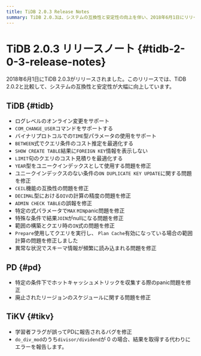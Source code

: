```yaml
---
title: TiDB 2.0.3 Release Notes
summary: TiDB 2.0.3は、システムの互換性と安定性の向上を伴い、2018年6月1日にリリースされました。TiDB、PD、TiKVの様々な修正と最適化が含まれています。主な変更点としては、オンラインでのログレベルの変更のサポート、ユニークインデックスと「ON DUPLICATE KEY UPDATE」に関する問題の修正、特定の状況におけるpanic問題の解決などが挙げられます。
---
```


# TiDB 2.0.3 リリースノート {#tidb-2-0-3-release-notes}

2018年6月1日にTiDB 2.0.3がリリースされました。このリリースでは、TiDB 2.0.2と比較して、システムの互換性と安定性が大幅に向上しています。

## TiDB {#tidb}

-   ログレベルのオンライン変更をサポート
-   `COM_CHANGE_USER`コマンドをサポートする
-   バイナリプロトコルでの`TIME`型パラメータの使用をサポート
-   `BETWEEN`式でクエリ条件のコスト推定を最適化する
-   `SHOW CREATE TABLE`結果に`FOREIGN KEY`情報を表示しない
-   `LIMIT`句のクエリのコスト見積りを最適化する
-   `YEAR`型をユニークインデックスとして使用する問題を修正
-   ユニークインデックスのない条件の`ON DUPLICATE KEY UPDATE`に関する問題を修正
-   `CEIL`機能の互換性の問題を修正
-   `DECIMAL`型における`DIV`の計算の精度の問題を修正
-   `ADMIN CHECK TABLE`の誤報を修正
-   特定の式パラメータで`MAX` `MIN`panic問題を修正
-   特殊な条件で結果`JOIN`がnullになる問題を修正
-   範囲の構築とクエリ時の`IN`式の問題を修正
-   `Prepare`使用してクエリを実行し、 `Plan Cache`有効になっている場合の範囲計算の問題を修正しました
-   異常な状況でスキーマ情報が頻繁に読み込まれる問題を修正

## PD {#pd}

-   特定の条件下でホットキャッシュメトリックを収集する際のpanic問題を修正
-   廃止されたリージョンのスケジュールに関する問題を修正

## TiKV {#tikv}

-   学習者フラグが誤ってPDに報告されるバグを修正
-   `do_div_mod`のうち`divisor/dividend`が 0 の場合、結果を取得する代わりにエラーを報告します。
